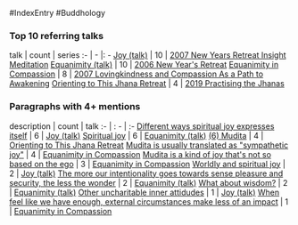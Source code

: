 #IndexEntry #Buddhology

### Top 10 referring talks
talk | count | series
:- | - |: -
<a data-href="Joy (talk)" href="Joy+%28talk%29" class="internal-link" target="_blank" rel="noopener">Joy (talk)</a> | 10 | <a data-href="2007 New Years Retreat Insight Meditation" href="2007+New+Years+Retreat+Insight+Meditation" class="internal-link" target="_blank" rel="noopener">2007 New Years Retreat Insight Meditation</a>
<a data-href="Equanimity (talk)" href="Equanimity+%28talk%29" class="internal-link" target="_blank" rel="noopener">Equanimity (talk)</a> | 10 | <a data-href="2006 New Year's Retreat" href="2006+New+Year%27s+Retreat" class="internal-link" target="_blank" rel="noopener">2006 New Year&#x27;s Retreat</a>
<a data-href="Equanimity in Compassion" href="Equanimity+in+Compassion" class="internal-link" target="_blank" rel="noopener">Equanimity in Compassion</a> | 8 | <a data-href="2007 Lovingkindness and Compassion As a Path to Awakening" href="2007+Lovingkindness+and+Compassion+As+a+Path+to+Awakening" class="internal-link" target="_blank" rel="noopener">2007 Lovingkindness and Compassion As a Path to Awakening</a>
<a data-href="Orienting to This Jhana Retreat" href="Orienting+to+This+Jhana+Retreat" class="internal-link" target="_blank" rel="noopener">Orienting to This Jhana Retreat</a> | 4 | <a data-href="2019 Practising the Jhanas" href="2019+Practising+the+Jhanas" class="internal-link" target="_blank" rel="noopener">2019 Practising the Jhanas</a>

### Paragraphs with 4+ mentions
description | count | talk
:- | : - | :-
<a aria-label-position="top" aria-label="Joy (talk) > Different ways spiritual joy expresses itself" data-href="Joy (talk)#Different ways spiritual joy expresses itself" href="Joy+%28talk%29#Different+ways+spiritual+joy+expresses+itself" class="internal-link" target="_blank" rel="noopener">Different ways spiritual joy expresses itself</a> | 6 | <a data-href="Joy (talk)" href="Joy+%28talk%29" class="internal-link" target="_blank" rel="noopener">Joy (talk)</a>
<a aria-label-position="top" aria-label="Equanimity (talk) > Spiritual joy" data-href="Equanimity (talk)#Spiritual joy" href="Equanimity+%28talk%29#Spiritual+joy" class="internal-link" target="_blank" rel="noopener">Spiritual joy</a> | 6 | <a data-href="Equanimity (talk)" href="Equanimity+%28talk%29" class="internal-link" target="_blank" rel="noopener">Equanimity (talk)</a>
<a aria-label-position="top" aria-label="Orienting to This Jhana Retreat > 6 Mudita" data-href="Orienting to This Jhana Retreat#6 Mudita" href="Orienting+to+This+Jhana+Retreat#6+Mudita" class="internal-link" target="_blank" rel="noopener">(6) Mudita</a> | 4 | <a data-href="Orienting to This Jhana Retreat" href="Orienting+to+This+Jhana+Retreat" class="internal-link" target="_blank" rel="noopener">Orienting to This Jhana Retreat</a>
<a aria-label-position="top" aria-label="Equanimity in Compassion > Mudita is usually translated as sympathetic joy" data-href="Equanimity in Compassion#Mudita is usually translated as sympathetic joy" href="Equanimity+in+Compassion#Mudita+is+usually+translated+as+%22sympathetic+joy%22" class="internal-link" target="_blank" rel="noopener">Mudita is usually translated as &quot;sympathetic joy&quot;</a> | 4 | <a data-href="Equanimity in Compassion" href="Equanimity+in+Compassion" class="internal-link" target="_blank" rel="noopener">Equanimity in Compassion</a>
<a aria-label-position="top" aria-label="Equanimity in Compassion > Mudita is a kind of joy thats not so based on the ego" data-href="Equanimity in Compassion#Mudita is a kind of joy that's not so based on the ego" href="Equanimity+in+Compassion#Mudita+is+a+kind+of+joy+that%27s+not+so+based+on+the+ego" class="internal-link" target="_blank" rel="noopener">Mudita is a kind of joy that&#x27;s not so based on the ego</a> | 3 | <a data-href="Equanimity in Compassion" href="Equanimity+in+Compassion" class="internal-link" target="_blank" rel="noopener">Equanimity in Compassion</a>
<a aria-label-position="top" aria-label="Joy (talk) > Worldly and spiritual joy" data-href="Joy (talk)#Worldly and spiritual joy" href="Joy+%28talk%29#Worldly+and+spiritual+joy" class="internal-link" target="_blank" rel="noopener">Worldly and spiritual joy</a> | 2 | <a data-href="Joy (talk)" href="Joy+%28talk%29" class="internal-link" target="_blank" rel="noopener">Joy (talk)</a>
<a aria-label-position="top" aria-label="Equanimity (talk) > The more our intentionality goes towards sense pleasure and security the less the wonder" data-href="Equanimity (talk)#The more our intentionality goes towards sense pleasure and security the less the wonder" href="Equanimity+%28talk%29#The+more+our+intentionality+goes+towards+sense+pleasure+and+security+the+less+the+wonder" class="internal-link" target="_blank" rel="noopener">The more our intentionality goes towards sense pleasure and security, the less the wonder</a> | 2 | <a data-href="Equanimity (talk)" href="Equanimity+%28talk%29" class="internal-link" target="_blank" rel="noopener">Equanimity (talk)</a>
<a aria-label-position="top" aria-label="Equanimity (talk) > What about wisdom" data-href="Equanimity (talk)#What about wisdom" href="Equanimity+%28talk%29#What+about+wisdom" class="internal-link" target="_blank" rel="noopener">What about wisdom?</a> | 2 | <a data-href="Equanimity (talk)" href="Equanimity+%28talk%29" class="internal-link" target="_blank" rel="noopener">Equanimity (talk)</a>
<a aria-label-position="top" aria-label="Joy (talk) > Other uncharitable inner attidudes" data-href="Joy (talk)#Other uncharitable inner attidudes" href="Joy+%28talk%29#Other+uncharitable+inner+attidudes" class="internal-link" target="_blank" rel="noopener">Other uncharitable inner attidudes</a> | 1 | <a data-href="Joy (talk)" href="Joy+%28talk%29" class="internal-link" target="_blank" rel="noopener">Joy (talk)</a>
<a aria-label-position="top" aria-label="Equanimity in Compassion > When feel like we have enough external circumstances make less of an impact" data-href="Equanimity in Compassion#When feel like we have enough external circumstances make less of an impact" href="Equanimity+in+Compassion#When+feel+like+we+have+enough+external+circumstances+make+less+of+an+impact" class="internal-link" target="_blank" rel="noopener">When feel like we have enough, external circumstances make less of an impact</a> | 1 | <a data-href="Equanimity in Compassion" href="Equanimity+in+Compassion" class="internal-link" target="_blank" rel="noopener">Equanimity in Compassion</a>

